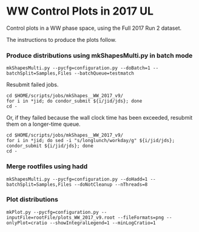 # WW Control Plots in 2017 UL

Control plots in a WW phase space, using the Full 2017 Run 2 dataset.

The instructions to produce the plots follow.

### Produce distributions using mkShapesMulti.py in batch mode

    mkShapesMulti.py --pycfg=configuration.py --doBatch=1 --batchSplit=Samples,Files --batchQueue=testmatch

Resubmit failed jobs.

    cd $HOME/scripts/jobs/mkShapes__WW_2017_v9/
    for i in *jid; do condor_submit ${i/jid/jds}; done
    cd -

Or, if they failed because the wall clock time has been exceeded, resubmit them on a longer-time queue.

    cd $HOME/scripts/jobs/mkShapes__WW_2017_v9/
    for i in *jid; do sed -i "s/longlunch/workday/g" ${i/jid/jds}; condor_submit ${i/jid/jds}; done
    cd -

### Merge rootfiles using hadd

    mkShapesMulti.py --pycfg=configuration.py --doHadd=1 --batchSplit=Samples,Files --doNotCleanup --nThreads=8

### Plot distributions

    mkPlot.py --pycfg=configuration.py --inputFile=rootFile/plots_WW_2017_v9.root --fileFormats=png --onlyPlot=cratio --showIntegralLegend=1 --minLogCratio=1


